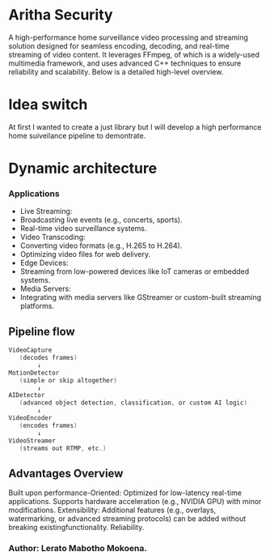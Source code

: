 # Aritha Security
 A high-performance home surveillance video processing and streaming solution designed for seamless encoding, decoding, and real-time streaming of video content. It leverages FFmpeg,  of which is a widely-used multimedia framework, and uses advanced C++ techniques to ensure reliability and scalability. Below is a detailed high-level overview.

 # Idea switch 
 At first I wanted to create a just library but I will develop a high performance home suiveilance pipeline to demontrate. 

 # Dynamic architecture

 ### Applications
- Live Streaming:
- Broadcasting live events (e.g., concerts, sports).
- Real-time video surveillance systems.
- Video Transcoding:
- Converting video formats (e.g., H.265 to H.264).
- Optimizing video files for web delivery.
- Edge Devices:
- Streaming from low-powered devices like IoT cameras or embedded systems.
- Media Servers:
- Integrating with media servers like GStreamer or custom-built streaming platforms.

## Pipeline flow 

``` c
VideoCapture
   (decodes frames)
        ↓
MotionDetector
   (simple or skip altogether)
        ↓
AIDetector
   (advanced object detection, classification, or custom AI logic)
        ↓
VideoEncoder
   (encodes frames)
        ↓
VideoStreamer
   (streams out RTMP, etc.)
```


## Advantages Overview

Built upon performance-Oriented:
Optimized for low-latency real-time applications.
Supports hardware acceleration (e.g., NVIDIA GPU) with minor modifications.
Extensibility:
Additional features (e.g., overlays, watermarking, or advanced streaming protocols) can be added without breaking existingfunctionality.
Reliability.


### Author: Lerato Mabotho Mokoena. 
